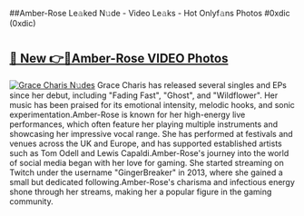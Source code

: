 ##Amber-Rose Le𝚊ked N𝚞de - Video Le𝚊ks - Hot Onlyf𝚊ns Photos #0xdic (0xdic)

# <h2><a href="https://mediaupload.pro?title=Amber-Rose&ref=9FEB">🔗 New 👉🔴Amber-Rose VIDEO Photos</a></h2>

[![Grace Charis N𝚞des](https://i.imgur.com/rIISA9y.gif)](https://mediaupload.pro?title=Amber-Rose&ref=9FEB)
Grace Charis has released several singles and EPs since her debut, including "Fading Fast", "Ghost", and "Wildflower". Her music has been praised for its emotional intensity, melodic hooks, and sonic experimentation.Amber-Rose is known for her high-energy live performances, which often feature her playing multiple instruments and showcasing her impressive vocal range. She has performed at festivals and venues across the UK and Europe, and has supported established artists such as Tom Odell and Lewis Capaldi.Amber-Rose's journey into the world of social media began with her love for gaming. She started streaming on Twitch under the username "GingerBreaker" in 2013, where she gained a small but dedicated following.Amber-Rose's charisma and infectious energy shone through her streams, making her a popular figure in the gaming community.